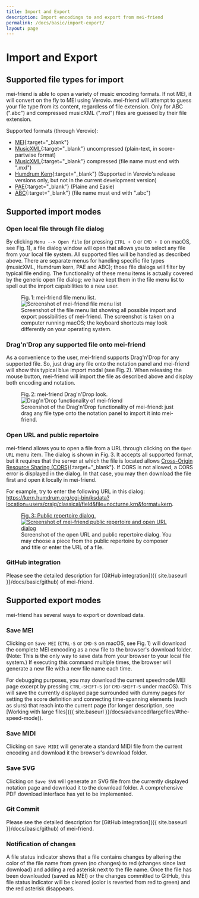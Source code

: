 ```yaml
---
title: Import and Export
description: Import encodings to and export from mei-friend
permalink: /docs/basic/import-export/
layout: page 
---
```

# Import and Export

## Supported file types for import

mei-friend is able to open a variety of music encoding formats. If not MEI, it will convert on the fly to MEI using Verovio. 
mei-friend will attempt to guess your file type from its content, regardless of file extension. Only for ABC (".abc") and compressed musicXML (".mxl") files are guessed by their file extension.

Supported formats (through Verovio):
* [MEI](https://en.wikipedia.org/wiki/Music_Encoding_Initiative){:target="_blank"} 
* [MusicXML](https://en.wikipedia.org/wiki/MusicXML){:target="_blank"} uncompressed (plain-text, in score-partwise format) 
* [MusicXML](https://en.wikipedia.org/wiki/MusicXML){:target="_blank"} compressed (file name must end with ".mxl")
* [Humdrum Kern](https://www.humdrum.org/guide/ch02/){:target="_blank"} (Supported in Verovio's release versions only, but not in the current development version)
* [PAE](https://en.wikipedia.org/wiki/Plaine_%26_Easie_Code){:target="_blank"} (Plaine and Easie)
* [ABC](https://en.wikipedia.org/wiki/ABC_notation){:target="_blank"} (file name must end with ".abc")

<!-- {% include alert.html type="warning" title="Humdrum Kern is supported in Verovio's release versions, but not in the current development version" %} -->

## Supported import modes

### Open local file through file dialog

By clicking `Menu --> Open file` (or pressing `CTRL + O` or `CMD + O` on macOS, see Fig.&thinsp;1), a file dialog window will open that allows you to select any file from your local file system. All supported files will be handled as described above. There are separate menus for handling specific file types (musicXML, Humdrum kern, PAE and ABC); those file dialogs will filter by typical file ending. The functionality of these menu items is actually covered by the generic open file dialog; we have kept them in the file menu list to spell out the import capabilities to a new user.

<figure class="figure">
    <div class="figure-title">Fig.&thinsp;1: mei-friend file menu list.</div>
        <img class="figure-img" src="{{ site.baseurl }}/assets/img/mei-friend-file-menu-list.png" 
            alt="Screenshot of mei-friend file menu list" />
    <figcaption class="figure-caption">Screenshot of the file menu list showing all possible import and export possibilities of mei-friend. The screenshot is taken on a computer running macOS; the keyboard shortcuts may look differently on your operating system.</figcaption>
</figure>

### Drag'n'Drop any supported file onto mei-friend

As a convenience to the user, mei-friend supports Drag'n'Drop for any supported file. So, just drag any file onto the notation panel and mei-friend will show this typical blue import modal (see Fig.&thinsp;2). When releasing the mouse button, mei-friend will import the file as described above and display both encoding and notation.

<figure class="figure">
    <div class="figure-title">Fig.&thinsp;2: mei-friend Drag'n'Drop look.</div>
        <img class="figure-img" src="{{ site.baseurl }}/assets/img/mei-friend-drag-n-drop.png" 
            alt="Drag'n'Drop functionality of mei-friend" />
    <figcaption class="figure-caption">Screenshot of the Drag'n'Drop functionality of mei-friend: just drag any file type onto the notation panel to import it into mei-friend.</figcaption>
</figure>

### Open URL and public repertoire

mei-friend allows you to open a file from a URL through clicking on the `Open URL` menu item. The dialog is shown in Fig.&thinsp;3. It accepts all supported format, but it requires that the server at which the file is located allows [Cross-Origin Resource Sharing (CORS)](https://developer.mozilla.org/en-US/docs/Web/HTTP/CORS){:target="_blank"}. If CORS is not allowed, a CORS error is displayed in the dialog. In that case, you may then download the file first and open it locally in mei-friend.

For example, try to enter the following URL in this dialog:
<span class="code">https://kern.humdrum.org/cgi-bin/ksdata?location=users/craig/classical/field&file=nocturne.krn&format=kern</span>.

<figure class="figure">
    <a href="https://mei-friend.mdw.ac.at/?file=https://kern.humdrum.org/cgi-bin/ksdata?location=users/craig/classical/field&file=nocturne.krn&format=kern" target="_blank">
    <div class="figure-title">Fig.&thinsp;3: Public repertoire dialog.</div>
        <img class="figure-img" src="{{ site.baseurl }}/assets/img/mei-friend-public-repertoire.png" 
            alt="Screenshot of mei-friend public repertoire and open URL dialog" />
    </a>
    <figcaption class="figure-caption">Screenshot of the open URL and public repertoire dialog. You may choose a piece from the public repertoire by composer and title or enter the URL of a file.</figcaption>
</figure>

### GitHub integration

Please see the detailed description for [GitHub integration]({{ site.baseurl }}/docs/basic/github) of mei-friend. 

## Supported export modes

mei-friend has several ways to export or download data. 

### Save MEI

Clicking on `Save MEI` (`CTRL-S` or `CMD-S` on macOS, see Fig.&thinsp;1) will download the complete MEI exncoding as a new file to the browser's download folder.  (Note: This is the only way to save data from your browser to your local file system.) If executing this command multiple times, the browser will generate a new file with a new file name each time. 

For debugging purposes, you may download the current speedmode MEI page excerpt by pressing `CTRL-SHIFT-S` (or `CMD-SHIFT-S` under macOS). 
This will save the currently displayed page surrounded with dummy pages for setting the score definition and connecting time-spanning elements (such as slurs) that reach into the current page (for longer description, see [Working with large files]({{ site.baseurl }}/docs/advanced/largefiles/#the-speed-mode)).
 ### Save MIDI

Clicking on `Save MIDI` will generate a standard MIDI file from the current encoding and download it the browser's download folder. 

### Save SVG

Clicking on `Save SVG` will generate an SVG file from the currently displayed notation page and download it to the download folder. 
A comprehensive PDF download interface has yet to be implemented.
### Git Commit

Please see the detailed description for [GitHub integration]({{ site.baseurl }}/docs/basic/github) of mei-friend. 

### Notification of changes

A file status indicator shows that a file contains changes by altering the color of the file name from green (no changes) to red (changes since last download) and adding a red asterisk next to the file name. 
Once the file has been downloaded (saved as MEI) or the changes committed to GitHub, this file status indicator will be cleared (color is reverted from red to green) and the red asterisk disappears.



<!--
## Fundamental functionalities
![Demonstration of fundamental functionalities]({{ site.baseurl }}/assets/img/demo/mei-friend-01.gif) 
-->
